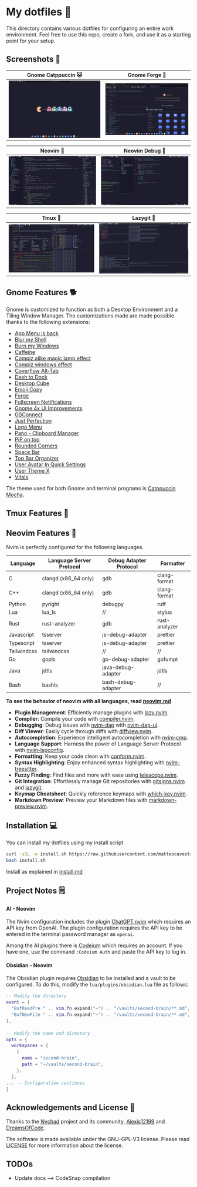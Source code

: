 # My dotfiles 🧭

This directory contains various dotfiles for configuring an entire work environment.
Feel free to use this repo, create a fork, and use it as a starting point for your setup.

## Screenshots 📸

| Gnome Catppuccin 🐱                                                                                                      | Gnome Forge 🦎                                                                                                 |
| ------------------------------------------------------------------------------------------------------------------------ | -------------------------------------------------------------------------------------------------------------- |
| ![Gnome Catppuccin](https://raw.githubusercontent.com/matteocavestri/dotfiles/main/assets/gnome-catppuccin.png?raw=true) | ![Gnome Forge](https://raw.githubusercontent.com/matteocavestri/dotfiles/main/assets/gnome-forge.png?raw=true) |

| Neovim 🌟                                                                                          | Neovim Debug 🐞                                                                                                |
| -------------------------------------------------------------------------------------------------- | -------------------------------------------------------------------------------------------------------------- |
| ![Neovim](https://raw.githubusercontent.com/matteocavestri/dotfiles/main/assets/nvim.png?raw=true) | ![Neovim Debug](https://raw.githubusercontent.com/matteocavestri/dotfiles/main/assets/java-debug.png?raw=true) |

| Tmux 🌟                                                                                          | Lazygit 🐞                                                                                             |
| ------------------------------------------------------------------------------------------------ | ------------------------------------------------------------------------------------------------------ |
| ![Tmux](https://raw.githubusercontent.com/matteocavestri/dotfiles/main/assets/tmux.png?raw=true) | ![Lazygit](https://raw.githubusercontent.com/matteocavestri/dotfiles/main/assets/lazygit.png?raw=true) |

## Gnome Features 🐕

Gnome is customized to function as both a Desktop Environment and a Tiling Window Manager. The customizations made are made possible thanks to the following extensions:

- [App Menu is back](https://github.com/fthx/appmenu-is-back)
- [Blur my Shell](https://github.com/aunetx/blur-my-shell)
- [Burn my Windows](https://github.com/Schneegans/Burn-My-Windows)
- [Caffeine](https://github.com/eonpatapon/gnome-shell-extension-caffeine)
- [Compiz alike magic lamp effect](https://github.com/hermes83/compiz-alike-magic-lamp-effect)
- [Compiz windows effect](https://github.com/hermes83/compiz-windows-effect)
- [Coverflow Alt-Tab](https://github.com/dsheeler/CoverflowAltTab)
- [Dash to Dock](https://micheleg.github.io/dash-to-dock/)
- [Desktop Cube](https://github.com/Schneegans/Desktop-Cube)
- [Emoji Copy](https://github.com/felipeftn/emoji-copy)
- [Forge](https://github.com/forge-ext/forge)
- [Fullscreen Notifications](https://github.com/soal/gnome-shell-extension-fullscreen-notifications)
- [Gnome 4x UI Improvements](https://github.com/axxapy/gnome-ui-tune)
- [GSConnect](https://github.com/GSConnect/gnome-shell-extension-gsconnect/wiki)
- [Just Perfection](https://gitlab.gnome.org/jrahmatzadeh/just-perfection)
- [Logo Menu](https://github.com/Aryan20/Logomenu)
- [Pano - Clipboard Manager](https://github.com/oae/gnome-shell-pano)
- [PiP on top](https://github.com/Rafostar/gnome-shell-extension-pip-on-top)
- [Rounded Corners](https://github.com/lennart-k/gnome-rounded-corners)
- [Space Bar](https://github.com/christopher-l/space-bar)
- [Top Bar Organizer](https://gitlab.gnome.org/julianschacher/top-bar-organizer)
- [User Avatar In Quick Settings](https://github.com/d-go/quick-settings-avatar)
- [User Theme X](https://github.com/tuberry/user-theme-x)
- [Vitals](https://github.com/corecoding/Vitals)

The theme used for both Gnome and terminal programs is [Catppuccin Mocha](https://github.com/catppuccin/catppuccin).

## Tmux Features 🦓

## Neovim Features 🚀

Nvim is perfectly configured for the following languages.

| Language    | Language Server Protocol | Debug Adapter Protocol | Formatter     |
| ----------- | ------------------------ | ---------------------- | ------------- |
| C           | clangd (x86_64 only)     | gdb                    | clang-format  |
| C++         | clangd (x86_64 only)     | gdb                    | clang-format  |
| Python      | pyright                  | debugpy                | ruff          |
| Lua         | lua_ls                   | //                     | stylua        |
| Rust        | rust-analyzer            | gdb                    | rust-analyzer |
| Javascript  | tsserver                 | js-debug-adapter       | prettier      |
| Typescript  | tsserver                 | js-debug-adapter       | prettier      |
| Tailwindcss | tailwindcss              | //                     | //            |
| Go          | gopls                    | go-debug-adapter       | gofumpt       |
| Java        | jdtls                    | java-debug-adapter     | jdtls         |
| Bash        | bashls                   | bash-debug-adapter     | //            |

**To see the behavior of neovim with all languages, read [neovim.md](https://github.com/matteocavestri/dotfiles/blob/main/docs/neovim.md)**

- **Plugin Management**: Efficiently manage plugins with [lazy.nvim](https://github.com/folke/lazy.nvim).
- **Compiler**: Compile your code with [compiler.nvim](https://github.com/Zeioth/compiler.nvim).
- **Debugging**: Debug issues with [nvim-dap](https://github.com/mfussenegger/nvim-dap) with [nvim-dap-ui](https://github.com/rcarriga/nvim-dap-ui).
- **Diff Viewer**: Easily cycle through diffs with [diffview.nvim](https://github.com/sindrets/diffview.nvim).
- **Autocompletion**: Experience intelligent autocompletion with [nvim-cmp](https://github.com/hrsh7th/nvim-cmp).
- **Language Support**: Harness the power of Language Server Protocol with [nvim-lspconfig](https://github.com/neovim/nvim-lspconfig).
- **Formatting**: Keep your code clean with [conform.nvim](https://github.com/stevearc/conform.nvim).
- **Syntax Highlighting**: Enjoy enhanced syntax highlighting with [nvim-treesitter](https://github.com/nvim-treesitter/nvim-treesitter).
- **Fuzzy Finding**: Find files and more with ease using [telescope.nvim](https://github.com/nvim-telescope/telescope.nvim).
- **Git Integration**: Effortlessly manage Git repositories with [gitsigns.nvim](https://github.com/lewis6991/gitsigns.nvim) and [lazygit](https://github.com/jesseduffield/lazygit).
- **Keymap Cheatsheet**: Quickly reference keymaps with [which-key.nvim](https://github.com/folke/which-key.nvim).
- **Markdown Preview**: Preview your Markdown files with [markdown-preview.nvim](https://github.com/iamcco/markdown-preview.nvim).

## Installation 💻

You can install my dotfiles using my install script

```bash
curl -sSL -o install.sh https://raw.githubusercontent.com/matteocavestri/dotfiles/main/.scripts/install.sh
bash install.sh

```

Install as explained in [install.md](https://github.com/matteocavestri/dotfiles/blob/main/docs/install.md)

## Project Notes 🗒️

#### AI - Neovim

The Nvim configuration includes the plugin [ChatGPT.nvim](https://github.com/jackMort/ChatGPT.nvim) which requires an API key from OpenAI. The plugin configuration requires the API key to be entered in the terminal password manager as `openai`.

Among the AI plugins there is [Codeium](https://codeium.com/) which requires an account. If you have one, use the command `:Codeium Auth` and paste the API key to log in.

#### Obsidian - Neovim

The Obsidian plugin requires [Obsidian](https://obsidian.md/) to be installed and a vault to be configured. To do this, modify the `lua/plugins/obsidian.lua` file as follows:

```lua
-- Modify the directory
event = {
  "BufReadPre " .. vim.fn.expand("~") .. "/vaults/second-brain/**.md",
  "BufNewFile " .. vim.fn.expand("~") .. "/vaults/second-brain/**.md",
},

-- Modify the name and directory
opts = {
  workspaces = {
    {
      name = "second-brain",
      path = "~/vaults/second-brain",
    },
  },
... -- Configuration continues
}
```

## Acknowledgements and License 🖖

Thanks to the [Nvchad](https://nvchad.com/) project and its community, [Alexis12199](https://github.com/Alexis12119) and [DreamsOfCode](https://github.com/dreamsofcode-io).

The software is made available under the GNU-GPL-V3 license. Please read [LICENSE](https://github.com/matteocavestri/dotfiles/blob/main/LICENSE) for more information about the license.

## TODOs

- Update docs --> CodeSnap compilation
